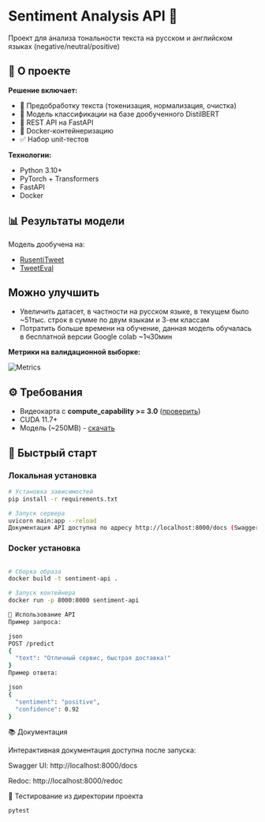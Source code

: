# Sentiment Analysis API 🌟

Проект для анализа тональности текста на русском и английском языках (negative/neutral/positive)

## 📌 О проекте

**Решение включает:**
- 🧹 Предобработку текста (токенизация, нормализация, очистка)
- 🤖 Модель классификации на базе дообученного DistilBERT
- 🚀 REST API на FastAPI
- 🐳 Docker-контейнеризацию
- ✅ Набор unit-тестов

**Технологии:**
- Python 3.10+
- PyTorch + Transformers
- FastAPI
- Docker

## 📊 Результаты модели

Модель дообучена на:
- [RusentiTweet](https://example.com)
- [TweetEval](https://huggingface.co/datasets/tweet_eval)

## Можно улучшить

- Увеличить датасет, в частности на русском языке, в текущем было ~51тыс. строк в сумме по двум языкам и 3-ем классам
- Потратить больше времени на обучение, данная модель обучалась в бесплатной версии Google colab ~1ч30мин

**Метрики на валидационной выборке:**

![Metrics](https://github.com/user-attachments/assets/0ef884af-aae2-4c54-af5a-3bc665445121)

## ⚙️ Требования

- Видеокарта с **compute_capability >= 3.0** ([проверить](https://developer.nvidia.com/cuda-gpus))
- CUDA 11.7+
- Модель (~250MB) - [скачать](https://drive.google.com/drive/folders/1-L73ZKS6f0RmWz3H0L7T5GLYXRhSvJRi)

## 🚀 Быстрый старт

### Локальная установка

```bash
# Установка зависимостей
pip install -r requirements.txt

# Запуск сервера
uvicorn main:app --reload
Документация API доступна по адресу http://localhost:8000/docs (Swagger UI)

```
### Docker установка

```bash

# Сборка образа
docker build -t sentiment-api .

# Запуск контейнера
docker run -p 8000:8000 sentiment-api

📡 Использование API
Пример запроса:

json
POST /predict
{
  "text": "Отличный сервис, быстрая доставка!"
}
Пример ответа:

json
{
  "sentiment": "positive",
  "confidence": 0.92
}
```
📚 Документация

Интерактивная документация доступна после запуска:

Swagger UI: http://localhost:8000/docs

Redoc: http://localhost:8000/redoc

🧪 Тестирование из директории проекта
```bash
pytest 
```
